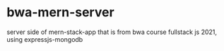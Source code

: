 # bwa-mern-server
server side of mern-stack-app that is from bwa course fullstack js 2021, using expressjs-mongodb
